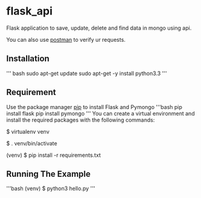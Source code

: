 # flask_api
Flask application to save, update, delete and find data in mongo using api.

You can also use [postman](https://learning.postman.com/docs/postman/api-documentation/documenting-your-api/) to verify ur requests.
## Installation
''' bash
sudo apt-get update
sudo apt-get -y install python3.3
'''
## Requirement
Use the package manager [pip](https://pip.pypa.io/en/stable/) to install Flask and Pymongo
'''bash
pip install flask
pip install pymongo
'''
You can create a virtual environment and install the required packages with the following commands:

$ virtualenv venv

$ . venv/bin/activate

(venv) $ pip install -r requirements.txt

## Running The Example
'''bash
(venv) $ python3 hello.py
'''
